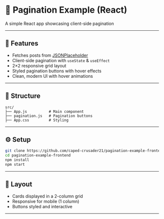
# 📄 Pagination Example (React)

A simple React app showcasing client-side pagination

---

## 🚀 Features

* Fetches posts from [JSONPlaceholder](https://jsonplaceholder.typicode.com/posts)
* Client-side pagination with `useState` & `useEffect`
* 2×2 responsive grid layout
* Styled pagination buttons with hover effects
* Clean, modern UI with hover animations

---

## 🧱 Structure

```
src/
├── App.js          # Main component
├── pagination.js   # Pagination buttons
├── App.css         # Styling
```

---

## ⚙️ Setup

```bash
git clone https://github.com/caped-crusader21/pagination-example-frontend.git
cd pagination-example-frontend
npm install
npm start
```

---

## 📐 Layout

* Cards displayed in a 2-column grid
* Responsive for mobile (1 column)
* Buttons styled and interactive

---

